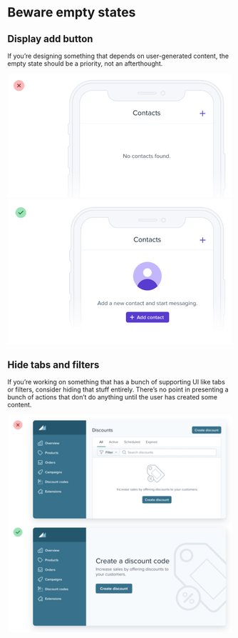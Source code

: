 # Beware empty states

## Display add button

If you’re designing something that depends on user-generated content, the empty state should be a priority, not an afterthought.

![](../.gitbook/assets/empty-states-bad.png) ![](../.gitbook/assets/empty-states-good.png)



## Hide tabs and filters

If you’re working on something that has a bunch of supporting UI like tabs or filters, consider hiding that stuff entirely. There’s no point in presenting a bunch of actions that don’t do anything until the user has created some content.

![](../.gitbook/assets/empty-states-clean.png)
